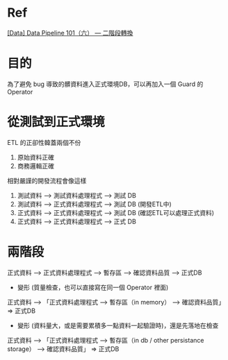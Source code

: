 # Ref

[[Data] Data Pipeline 101（六） — 二階段轉換](https://medium.com/bryanyang0528/data-data-pipeline-101-%E4%BA%94-%E4%BA%8C%E9%9A%8E%E6%AE%B5%E8%BD%89%E6%8F%9B-10aeed72aae7)

# 目的

為了避免 bug 導致的髒資料進入正式環境DB，可以再加入一個 Guard 的 Operator

# 從測試到正式環境

ETL 的正卻性韓蓋兩個不份

1. 原始資料正確
2. 商務邏輯正確

相對嚴謹的開發流程會像這樣

1. 測試資料 --> 測試資料處理程式 --> 測試 DB
2. 測試資料 --> 正式資料處理程式 --> 測試 DB (開發ETL中)
3. 正式資料 --> 正式資料處理程式 --> 測試 DB (確認ETL可以處理正式資料)
4. 正式資料 --> 正式資料處理程式 --> 正式 DB 

# 兩階段

正式資料 --> 正式資料處理程式 --> 暫存區 --> 確認資料品質 --> 正式DB

* 變形 (質量檢查，也可以直接寫在同一個 Operator 裡面)

正式資料 --> 「正式資料處理程式 --> 暫存區（in memory） --> 確認資料品質」 => 正式DB

* 變形 (資料量大，或是需要累積多一點資料一起驗證時)，還是先落地在檢查

正式資料 --> 「正式資料處理程式 --> 暫存區（in db / other persistance storage） --> 確認資料品質」 => 正式DB
